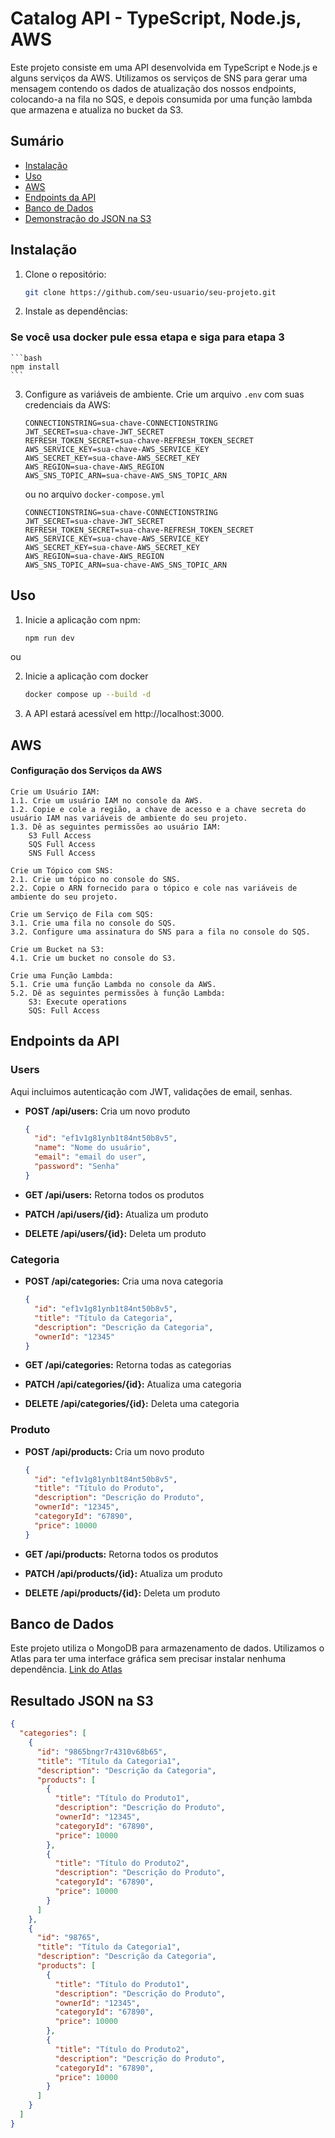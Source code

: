 # Catalog API - TypeScript, Node.js, AWS

Este projeto consiste em uma API desenvolvida em TypeScript e Node.js e alguns serviços da AWS. Utilizamos os serviços de SNS para gerar uma mensagem contendo os dados de atualização dos nossos endpoints, colocando-a na fila no SQS, e depois consumida por uma função lambda que armazena e atualiza no bucket da S3.

## Sumário

- [Instalação](#instalação)
- [Uso](#uso)
- [AWS](#AWS)
- [Endpoints da API](#endpoints-da-api)
- [Banco de Dados](#banco-de-dados)
- [Demonstração do JSON na S3](#Resultado-json-na-s3)

## Instalação

1. Clone o repositório:

    ```bash
    git clone https://github.com/seu-usuario/seu-projeto.git
    ```


2. Instale as dependências:
### Se você usa docker pule essa etapa e siga para etapa 3

    ```bash
    npm install
    ```

3. Configure as variáveis de ambiente. Crie um arquivo `.env` com suas credenciais da AWS:

    ```dotenv
    CONNECTIONSTRING=sua-chave-CONNECTIONSTRING
    JWT_SECRET=sua-chave-JWT_SECRET
    REFRESH_TOKEN_SECRET=sua-chave-REFRESH_TOKEN_SECRET
    AWS_SERVICE_KEY=sua-chave-AWS_SERVICE_KEY
    AWS_SECRET_KEY=sua-chave-AWS_SECRET_KEY
    AWS_REGION=sua-chave-AWS_REGION
    AWS_SNS_TOPIC_ARN=sua-chave-AWS_SNS_TOPIC_ARN
    ```
    ou no arquivo `docker-compose.yml`

     ```dotenv
    CONNECTIONSTRING=sua-chave-CONNECTIONSTRING
    JWT_SECRET=sua-chave-JWT_SECRET
    REFRESH_TOKEN_SECRET=sua-chave-REFRESH_TOKEN_SECRET
    AWS_SERVICE_KEY=sua-chave-AWS_SERVICE_KEY
    AWS_SECRET_KEY=sua-chave-AWS_SECRET_KEY
    AWS_REGION=sua-chave-AWS_REGION
    AWS_SNS_TOPIC_ARN=sua-chave-AWS_SNS_TOPIC_ARN
    ```

## Uso

1. Inicie a aplicação com npm:

    ```bash
    npm run dev
    ```
ou

2. Inicie a aplicação com docker

    ```bash
    docker compose up --build -d
    ```

3. A API estará acessível em http://localhost:3000.

## AWS

#### Configuração dos Serviços da AWS

    Crie um Usuário IAM:
    1.1. Crie um usuário IAM no console da AWS.
    1.2. Copie e cole a região, a chave de acesso e a chave secreta do usuário IAM nas variáveis de ambiente do seu projeto.
    1.3. Dê as seguintes permissões ao usuário IAM:
        S3 Full Access
        SQS Full Access
        SNS Full Access

    Crie um Tópico com SNS:
    2.1. Crie um tópico no console do SNS.
    2.2. Copie o ARN fornecido para o tópico e cole nas variáveis de ambiente do seu projeto.

    Crie um Serviço de Fila com SQS:
    3.1. Crie uma fila no console do SQS.
    3.2. Configure uma assinatura do SNS para a fila no console do SQS.

    Crie um Bucket na S3:
    4.1. Crie um bucket no console do S3.

    Crie uma Função Lambda:
    5.1. Crie uma função Lambda no console da AWS.
    5.2. Dê as seguintes permissões à função Lambda:
        S3: Execute operations
        SQS: Full Access



## Endpoints da API

### Users

Aqui incluimos autenticação com JWT, validações de email, senhas.

- **POST /api/users:** Cria um novo produto

    ```json
    {
      "id": "ef1v1g81ynb1t84nt50b8v5",
      "name": "Nome do usuário",
      "email": "email do user",
      "password": "Senha"
    }
    ```

- **GET /api/users:** Retorna todos os produtos
- **PATCH /api/users/{id}:** Atualiza um produto
- **DELETE /api/users/{id}:** Deleta um produto

### Categoria

- **POST /api/categories:** Cria uma nova categoria

    ```json
    {
      "id": "ef1v1g81ynb1t84nt50b8v5",
      "title": "Título da Categoria",
      "description": "Descrição da Categoria",
      "ownerId": "12345"
    }
    ```

- **GET /api/categories:** Retorna todas as categorias
- **PATCH /api/categories/{id}:** Atualiza uma categoria
- **DELETE /api/categories/{id}:** Deleta uma categoria

### Produto

- **POST /api/products:** Cria um novo produto

    ```json
    {
      "id": "ef1v1g81ynb1t84nt50b8v5",
      "title": "Título do Produto",
      "description": "Descrição do Produto",
      "ownerId": "12345",
      "categoryId": "67890",
      "price": 10000
    }
    ```

- **GET /api/products:** Retorna todos os produtos
- **PATCH /api/products/{id}:** Atualiza um produto
- **DELETE /api/products/{id}:** Deleta um produto


## Banco de Dados

Este projeto utiliza o MongoDB para armazenamento de dados. Utilizamos o Atlas para ter uma interface gráfica sem precisar instalar nenhuma dependência. [Link do Atlas](https://www.mongodb.com/cloud/atlas)

## Resultado JSON na S3

```json
{
  "categories": [
    {
      "id": "9865bngr7r4310v68b65",
      "title": "Título da Categoria1",
      "description": "Descrição da Categoria",
      "products": [
        {
          "title": "Título do Produto1",
          "description": "Descrição do Produto",
          "ownerId": "12345",
          "categoryId": "67890",
          "price": 10000
        },
        {
          "title": "Título do Produto2",
          "description": "Descrição do Produto",
          "categoryId": "67890",
          "price": 10000
        }
      ]
    },
    {
      "id": "98765",
      "title": "Título da Categoria1",
      "description": "Descrição da Categoria",
      "products": [
        {
          "title": "Título do Produto1",
          "description": "Descrição do Produto",
          "ownerId": "12345",
          "categoryId": "67890",
          "price": 10000
        },
        {
          "title": "Título do Produto2",
          "description": "Descrição do Produto",
          "categoryId": "67890",
          "price": 10000
        }
      ]
    }
  ]
}
